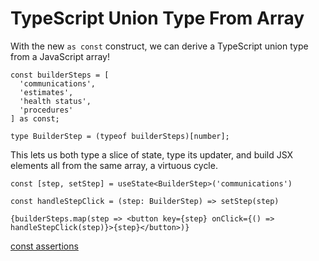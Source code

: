 # TypeScript Union Type From Array

With the new `as const` construct, we can derive a TypeScript union type from
a JavaScript array!

```tsx
const builderSteps = [
  'communications',
  'estimates',
  'health status',
  'procedures'
] as const;

type BuilderStep = (typeof builderSteps)[number];
```

This lets us both type a slice of state, type its updater, and build JSX
elements all from the same array, a virtuous cycle.

```tsx
const [step, setStep] = useState<BuilderStep>('communications')

const handleStepClick = (step: BuilderStep) => setStep(step)

{builderSteps.map(step => <button key={step} onClick={() => handleStepClick(step)}>{step}</button>)}
```

[const assertions](https://www.typescriptlang.org/docs/handbook/release-notes/typescript-3-4.html#const-assertions)
